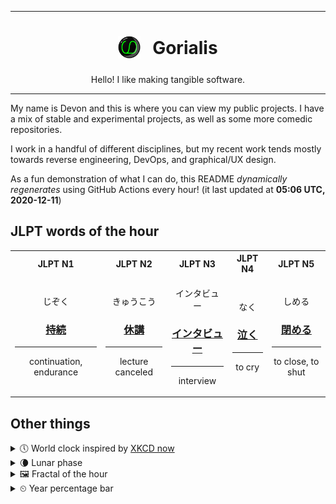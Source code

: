 ***

<h1 align="center">
<sub>
    <img src="readme/resources/avatar.png" height="36">
</sub>
&nbsp;
Gorialis
</h1>
<p align="center">
Hello! I like making tangible software.
</p>

***

My name is Devon and this is where you can view my public projects. I have a mix of stable and experimental projects, as well as some more comedic repositories.

I work in a handful of different disciplines, but my recent work tends mostly towards reverse engineering, DevOps, and graphical/UX design.

As a fun demonstration of what I can do, this README *dynamically regenerates* using GitHub Actions every hour! (it last updated at **05:06 UTC, 2020-12-11**)

<h2>JLPT words of the hour</h2>
<table>
    <tr>
        <th>JLPT N1</th>
        <th>JLPT N2</th>
        <th>JLPT N3</th>
        <th>JLPT N4</th>
        <th>JLPT N5</th>
    </tr>
    <tr>
        <td>
            <p align="center">じぞく</p>
            <h3 align="center"><b><a href="https://jisho.org/search/%E6%8C%81%E7%B6%9A">持続</a></b></h3>
            <hr>
            <p align="center">continuation,<wbr> endurance</p>
        </td>
        <td>
            <p align="center">きゅうこう</p>
            <h3 align="center"><b><a href="https://jisho.org/search/%E4%BC%91%E8%AC%9B">休講</a></b></h3>
            <hr>
            <p align="center">lecture canceled</p>
        </td>
        <td>
            <p align="center">インタビュー</p>
            <h3 align="center"><b><a href="https://jisho.org/search/%E3%82%A4%E3%83%B3%E3%82%BF%E3%83%93%E3%83%A5%E3%83%BC">インタビュー</a></b></h3>
            <hr>
            <p align="center">interview</p>
        </td>
        <td>
            <p align="center">なく</p>
            <h3 align="center"><b><a href="https://jisho.org/search/%E6%B3%A3%E3%81%8F">泣く</a></b></h3>
            <hr>
            <p align="center">to cry</p>
        </td>
        <td>
            <p align="center">しめる</p>
            <h3 align="center"><b><a href="https://jisho.org/search/%E9%96%89%E3%82%81%E3%82%8B">閉める</a></b></h3>
            <hr>
            <p align="center">to close,<wbr> to shut</p>
        </td>
    </tr>
</table>

<h2>Other things</h2>
<details>
<summary>🕔  World clock inspired by <a href="https://xkcd.com/now">XKCD now</a></summary>

> <img src="generated/now.png" width="512">

</details>
<details>
<summary>🌘 Lunar phase</summary>

The moon is approximately 90.31% through its phase (Waning Crescent).

</details>
<details>
<summary>&#x1f5bc; Fractal of the hour</summary>

> <img src="generated/fractal.png" width="512">

</details>
<details>
<summary>&#x23f2; Year percentage bar</summary>
<pre><code>2020 [██████████████████▁▁] 94.32%</code></pre>
</details>

